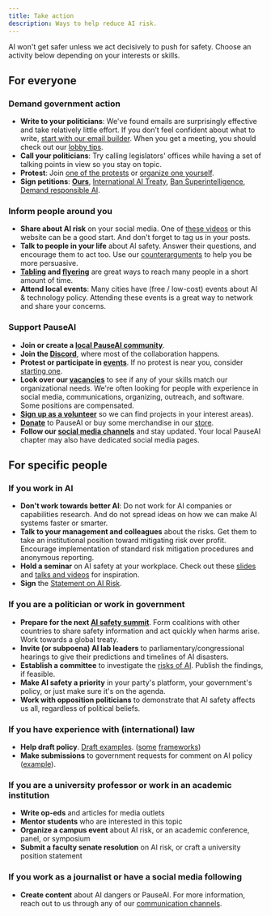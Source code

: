 ```yaml
---
title: Take action
description: Ways to help reduce AI risk.
---
```


<script>
    import CampaignsCarousel from '$lib/components/CampaignsCarousel.svelte'
</script>

<CampaignsCarousel />

AI won't get safer unless we act decisively to push for safety.
Choose an activity below depending on your interests or skills.

## For everyone

### Demand government action

- **Write to your politicians**: We've found emails are surprisingly effective and take relatively little effort. If you don’t feel confident about what to write, [start with our email builder](/email-builder). When you get a meeting, you should check out our [lobby tips](/lobby-tips).
- **Call your politicians**: Try calling legislators' offices while having a set of talking points in view so you stay on topic.
- **Protest**: Join [one of the protests](https://pauseai.info/protests) or [organize one yourself](https://pauseai.info/organizing-a-protest).
- **Sign petitions**: [**Ours**](/statement), [International AI Treaty](https://aitreaty.org), [Ban Superintelligence](https://chng.it/Djjfj2Gmpk), [Demand responsible AI](https://www.change.org/p/artificial-intelligence-time-is-running-out-for-responsible-ai-development-91f0a02c-130a-46e1-9e55-70d6b274f4df).

### Inform people around you

- **Share about AI risk** on your social media. One of [these videos](https://www.youtube.com/watch?v=xBqU1QxCao8&list=PLI46NoubGtIJa0JVCBR-9CayxCOmU0EJt) or this website can be a good start. And don't forget to tag us in your posts.
- **Talk to people in your life** about AI safety. Answer their questions, and encourage them to act too. Use our [counterarguments](/counterarguments) to help you be more persuasive.
- **[Tabling](/tabling) and [flyering](/flyering)** are great ways to reach many people in a short amount of time.
- **Attend local events**: Many cities have (free / low-cost) events about AI & technology policy. Attending these events is a great way to network and share your concerns.

### Support PauseAI

- **Join or create a [local PauseAI community](/communities)**.
- **Join the [Discord](https://discord.gg/T3YrWUJsJ5)**, where most of the collaboration happens.
- **Protest or participate in [events](/events)**. If no protest is near you, consider [starting one](/organizing-a-protest).
- **Look over our [vacancies](/vacancies)** to see if any of your skills match our organizational needs. We're often looking for people with experience in social media, communications, organizing, outreach, and software. Some positions are compensated.
- **[Sign up as a volunteer](/join)** so we can find projects in your interest areas).
- **[Donate](/donate)** to PauseAI or buy some merchandise in our [store](https://pauseai-shop.fourthwall.com/).
- **Follow our [social media channels](https://linktr.ee/pauseai)** and stay updated. Your local PauseAI chapter may also have dedicated social media pages.

## For specific people

### If you work in AI

- **Don't work towards better AI**: Do not work for AI companies or capabilities research. And do not spread ideas on how we can make AI systems faster or smarter.
- **Talk to your management and colleagues** about the risks. Get them to take an institutional position toward mitigating risk over profit. Encourage implementation of standard risk mitigation procedures and anonymous reporting.
- **Hold a seminar** on AI safety at your workplace. Check out these [slides](https://drive.google.com/drive/u/1/folders/1p9VtopzMV6Xpk4p6EGYUTna4fLE6G8hd) and [talks and videos](https://www.youtube.com/playlist?list=PLI46NoubGtIJa0JVCBR-9CayxCOmU0EJt) for inspiration.
- **Sign** the [Statement on AI Risk](https://www.safe.ai/statement-on-ai-risk).

### If you are a politician or work in government

- **Prepare for the next [AI safety summit](/summit)**. Form coalitions with other countries to share safety information and act quickly when harms arise. Work towards a global treaty.
- **Invite (or subpoena) AI lab leaders** to parliamentary/congressional hearings to give their predictions and timelines of AI disasters.
- **Establish a committee** to investigate the [risks of AI](/risks). Publish the findings, if feasible.
- **Make AI safety a priority** in your party's platform, your government's policy, or just make sure it's on the agenda.
- **Work with opposition politicians** to demonstrate that AI safety affects us all, regardless of political beliefs.

### If you have experience with (international) law

- **Help draft policy**. [Draft examples](https://www.campaignforaisafety.org/celebrating-the-winners-law-student-moratorium-treaty-competition/). ([some](https://futureoflife.org/wp-content/uploads/2023/04/FLI_Policymaking_In_The_Pause.pdf) [frameworks](https://www.openphilanthropy.org/research/12-tentative-ideas-for-us-ai-policy/))
- **Make submissions** to government requests for comment on AI policy ([example](https://ntia.gov/issues/artificial-intelligence/request-for-comments)).

### If you are a university professor or work in an academic institution

- **Write op-eds** and articles for media outlets
- **Mentor students** who are interested in this topic
- **Organize a campus event** about AI risk, or an academic conference, panel, or symposium
- **Submit a faculty senate resolution** on AI risk, or craft a university position statement

### If you work as a journalist or have a social media following

- **Create content** about AI dangers or PauseAI. For more information, reach out to us through any of our [communication channels](/faq#do-you-have-social-media).
